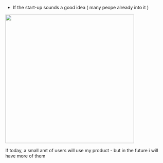 - If the start-up sounds a good idea ( many peope already into it )


<img src="https://github.com/shekharbiswas/Startup-guide/assets/32758439/df9f0905-1d89-42f0-9725-cd0b752c8d66" width="400">


If today, a small amt of users will use my product - but in the future i will have more of them 

